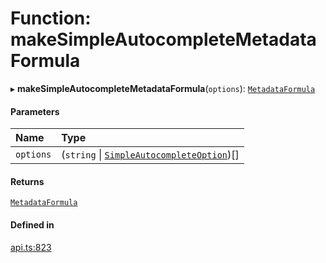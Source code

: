 # Function: makeSimpleAutocompleteMetadataFormula

▸ **makeSimpleAutocompleteMetadataFormula**(`options`): [`MetadataFormula`](../types/MetadataFormula.md)

#### Parameters

| Name | Type |
| :------ | :------ |
| `options` | (`string` \| [`SimpleAutocompleteOption`](../interfaces/SimpleAutocompleteOption.md))[] |

#### Returns

[`MetadataFormula`](../types/MetadataFormula.md)

#### Defined in

[api.ts:823](https://github.com/coda/packs-sdk/blob/main/api.ts#L823)
